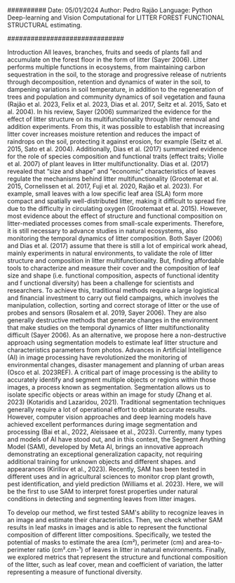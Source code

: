 ##########
Date: 05/01/2024
Author: Pedro Rajão 
Language: Python
Deep-learning and Vision Computational for LITTER FOREST FUNCTIONAL STRUCTURAL estimating.

##############################

Introduction
All leaves, branches, fruits and seeds of plants fall and accumulate on the forest floor in the form of litter (Sayer 2006). 
Litter performs multiple functions in ecosystems, from maintaining carbon sequestration in the soil, to the storage and progressive release of nutrients through decomposition, 
retention and dynamics of water in the soil, to dampening variations in soil temperature, in addition to the regeneration of trees and population and community dynamics of 
soil vegetation and fauna (Rajão et al. 2023, Felix et al. 2023, Dias et al. 2017, Seitz et al. 2015, Sato et al. 2004). 
In his review, Sayer (2006) summarized the evidence for the effect of litter structure on its multifunctionality through litter removal and addition experiments. 
From this, it was possible to establish that increasing litter cover increases moisture retention and reduces the impact of raindrops on the soil, protecting it against erosion, 
for example (Seitz et al. 2015, Sato et al. 2004). Additionally, Dias et al. (2017) summarized evidence for the role of species composition and functional traits (effect traits; Violle et al. 2007) of plant leaves 
in litter multifunctionality. Dias et al. (2017) revealed that “size and shape” and “economic” characteristics of leaves regulate the mechanisms behind litter 
multifunctionality (Grootemat et al. 2015, Cornelissen et al. 2017, Fuji et al. 2020, Rajão et al. 2023). For example, small leaves with a low specific leaf area (SLA) form more compact and spatially 
well-distributed litter, making it difficult to spread fire due to the difficulty in circulating oxygen (Grootemaat et al. 2015). However, most evidence about the effect of structure and functional composition on 
litter-mediated processes comes from small-scale experiments. Therefore, it is still necessary to advance studies in natural ecosystems, also monitoring the temporal dynamics of litter composition.
Both Sayer (2006) and Dias et al. (2017) assume that there is still a lot of empirical work ahead, mainly experiments in natural environments, to validate the role of litter structure and composition in litter 
multifunctionality. But, finding affordable tools to characterize and measure their cover and the composition of leaf size and shape (i.e. functional composition, aspects of functional identity and f
unctional diversity) has been a challenge for scientists and researchers. To achieve this, traditional methods require a large logistical and financial investment to carry out field campaigns, 
which involves the manipulation, collection, sorting and correct storage of litter or the use of probes and sensors (Rosalem et al. 2019, Sayer 2006). They are also generally destructive methods that 
generate changes in the environment that make studies on the temporal dynamics of litter multifunctionality difficult (Sayer 2006). As an alternative, we propose here a non-destructive approach using 
segmentation models to estimate leaf litter structure and characteristics parameters from photos. Advances in Artificial Intelligence (AI) in image processing have revolutionized the monitoring of 
environmental changes, disaster management and planning of urban areas (Osco et al. 2023REF). A critical part of image processing is the ability to accurately identify and segment multiple objects or 
regions within those images, a process known as segmentation. Segmentation allows us to isolate specific objects or areas within an image for study (Zhang et al. 2023) (Kotaridis and Lazaridou, 2021). 
Traditional segmentation techniques generally require a lot of operational effort to obtain accurate results. 
However, computer vision approaches and deep learning models have achieved excellent performances during image segmentation and processing (Bai et al., 2022, Aleissaee et al., 2023). 
Currently, many types and models of AI have stood out, and in this context, the Segment Anything Model (SAM), developed by Meta AI, brings an innovative approach demonstrating an exceptional 
generalization capacity, not requiring additional training for unknown objects and different shapes. and appearances (Kirillov et al., 2023). Recently, SAM has been tested in different uses and in
agricultural sciences to monitor crop plant growth, pest identification, and yield prediction (Williams et al. 2023). 
Here, we will be the first to use SAM to interpret forest properties under natural conditions in detecting and segmenting leaves from litter images.

To develop our method, we first tested SAM's ability to recognize leaves in an image and estimate their characteristics. Then, we check whether SAM results in leaf masks in images and is able to represent the 
functional composition of different litter compositions. Specifically, we tested the potential of masks to estimate the area (cm²), perimeter (cm) and area-to-perimeter ratio (cm².cm-¹) of leaves in litter in 
natural environments. 
Finally, we explored metrics that represent the structure and functional composition of the litter, such as leaf cover, mean and coefficient of variation, the latter representing a measure of functional diversity.
